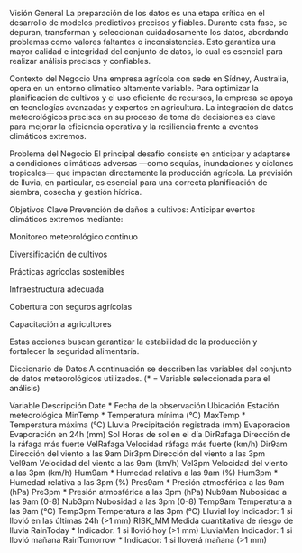 Visión General
La preparación de los datos es una etapa crítica en el desarrollo de modelos predictivos precisos y fiables. Durante esta fase, se depuran, transforman y seleccionan cuidadosamente los datos, abordando problemas como valores faltantes o inconsistencias. Esto garantiza una mayor calidad e integridad del conjunto de datos, lo cual es esencial para realizar análisis precisos y confiables.

Contexto del Negocio
Una empresa agrícola con sede en Sídney, Australia, opera en un entorno climático altamente variable. Para optimizar la planificación de cultivos y el uso eficiente de recursos, la empresa se apoya en tecnologías avanzadas y expertos en agricultura. La integración de datos meteorológicos precisos en su proceso de toma de decisiones es clave para mejorar la eficiencia operativa y la resiliencia frente a eventos climáticos extremos.

Problema del Negocio
El principal desafío consiste en anticipar y adaptarse a condiciones climáticas adversas —como sequías, inundaciones y ciclones tropicales— que impactan directamente la producción agrícola. La previsión de lluvia, en particular, es esencial para una correcta planificación de siembra, cosecha y gestión hídrica.

Objetivos Clave
Prevención de daños a cultivos:
Anticipar eventos climáticos extremos mediante:

Monitoreo meteorológico continuo

Diversificación de cultivos

Prácticas agrícolas sostenibles

Infraestructura adecuada

Cobertura con seguros agrícolas

Capacitación a agricultores

Estas acciones buscan garantizar la estabilidad de la producción y fortalecer la seguridad alimentaria.

Diccionario de Datos
A continuación se describen las variables del conjunto de datos meteorológicos utilizados.
(* = Variable seleccionada para el análisis)

Variable	Descripción
Date *	Fecha de la observación
Ubicación	Estación meteorológica
MinTemp *	Temperatura mínima (°C)
MaxTemp *	Temperatura máxima (°C)
Lluvia	Precipitación registrada (mm)
Evaporacion	Evaporación en 24h (mm)
Sol	Horas de sol en el día
DirRafaga	Dirección de la ráfaga más fuerte
VelRafaga	Velocidad ráfaga más fuerte (km/h)
Dir9am	Dirección del viento a las 9am
Dir3pm	Dirección del viento a las 3pm
Vel9am	Velocidad del viento a las 9am (km/h)
Vel3pm	Velocidad del viento a las 3pm (km/h)
Hum9am *	Humedad relativa a las 9am (%)
Hum3pm *	Humedad relativa a las 3pm (%)
Pres9am *	Presión atmosférica a las 9am (hPa)
Pre3pm *	Presión atmosférica a las 3pm (hPa)
Nub9am	Nubosidad a las 9am (0-8)
Nub3pm	Nubosidad a las 3pm (0-8)
Temp9am	Temperatura a las 9am (°C)
Temp3pm	Temperatura a las 3pm (°C)
LluviaHoy	Indicador: 1 si llovió en las últimas 24h (>1 mm)
RISK_MM	Medida cuantitativa de riesgo de lluvia
RainToday *	Indicador: 1 si llovió hoy (>1 mm)
LluviaMan	Indicador: 1 si llovió mañana
RainTomorrow *	Indicador: 1 si lloverá mañana (>1 mm)
